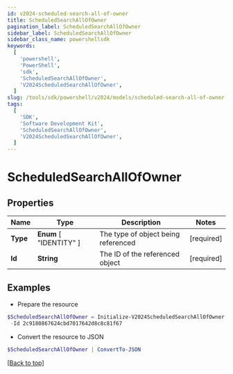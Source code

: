 ```yaml
---
id: v2024-scheduled-search-all-of-owner
title: ScheduledSearchAllOfOwner
pagination_label: ScheduledSearchAllOfOwner
sidebar_label: ScheduledSearchAllOfOwner
sidebar_class_name: powershellsdk
keywords:
  [
    'powershell',
    'PowerShell',
    'sdk',
    'ScheduledSearchAllOfOwner',
    'V2024ScheduledSearchAllOfOwner',
  ]
slug: /tools/sdk/powershell/v2024/models/scheduled-search-all-of-owner
tags:
  [
    'SDK',
    'Software Development Kit',
    'ScheduledSearchAllOfOwner',
    'V2024ScheduledSearchAllOfOwner',
  ]
---
```


# ScheduledSearchAllOfOwner

## Properties

| Name | Type | Description | Notes |
| --- | --- | --- | --- |
| **Type** | **Enum** [ "IDENTITY" ] | The type of object being referenced | [required] |
| **Id** | **String** | The ID of the referenced object | [required] |

## Examples

- Prepare the resource

```powershell
$ScheduledSearchAllOfOwner = Initialize-V2024ScheduledSearchAllOfOwner  -Type IDENTITY `
 -Id 2c9180867624cbd7017642d8c8c81f67
```

- Convert the resource to JSON

```powershell
$ScheduledSearchAllOfOwner | ConvertTo-JSON
```

[[Back to top]](#)

